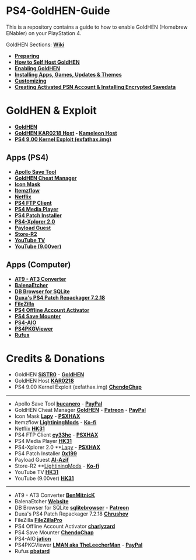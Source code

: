 # PS4-GoldHEN-Guide
This is a repository contains a guide to how to enable GoldHEN (Homebrew ENabler) on your PlayStation 4.

GoldHEN Sections: **[Wiki](https://github.com/ZHassanQ/PS4-GoldHEN-Guide/wiki)**

- **[Preparing](https://github.com/ZHassanQ/PS4-GoldHEN-Guide/wiki/0.-Preparing)**
- **[How to Self Host GoldHEN](https://github.com/ZHassanQ/PS4-GoldHEN-Guide/wiki/1.-How-to-Self-Host-GoldHEN)**
- **[Enabling GoldHEN](https://github.com/ZHassanQ/PS4-GoldHEN-Guide/wiki/2.-Enabling-GoldHEN)**
- **[Installing Apps, Games, Updates & Themes](https://github.com/ZHassanQ/PS4-GoldHEN-Guide/wiki/3.-Installing-Apps,-Games,-Updates,-&-Themes)**
- **[Customizing](https://github.com/ZHassanQ/PS4-GoldHEN-Guide/wiki/4.-Customizing)**
- **[Creating Activated PSN Account & Installing Encrypted Savedata](https://github.com/ZHassanQ/PS4-GoldHEN-Guide/wiki/5.-Creating-Activated-PSN-Account-&-Installing-Encrypted-Savedata)**


# GoldHEN & Exploit

- **[GoldHEN](https://github.com/GoldHEN/GoldHEN)**
- **[GoldHEN KAR0218 Host](http://karo218.ir/) - [Kameleon Host](http://kmeps4.site/)**
- **[PS4 9.00 Kernel Exploit (exfathax.img)](https://github.com/ChendoChap/pOOBs4)**


## Apps (PS4)

- **[Apollo Save Tool](https://github.com/bucanero/apollo-ps4)**
- **[GoldHEN Cheat Manager](https://github.com/GoldHEN/GoldHEN_Cheat_Manager)**
- **[Icon Mask](https://www.psxhax.com/threads/icon-mask-beta-ps4-pkg-homebrew-application-by-lapy05575948.11661/)**
- **[Itemzflow](https://github.com/LightningMods/Itemzflow)**
- **[Netflix](https://www.psxhax.com/threads/youtube-application-nopsn-pkgs-for-ps4-now-available.5882/)**
- **[PS4 FTP Client](https://github.com/cy33hc/ps4-ftp-client)**
- **[PS4 Media Player](https://www.psxhax.com/threads/youtube-application-nopsn-pkgs-for-ps4-now-available.5882/)**
- **[PS4 Patch Installer](https://orbispatches.com/homebrew)**
- **[PS4-Xplorer 2.0](https://www.psxhax.com/threads/ps4-xplorer-v2-01-file-manager-by-lapy05575948-ps4-player-preview-video.6718/)**
- **[Payload Guest](https://github.com/Al-Azif/ps4-payload-guest)**
- **[Store-R2](https://pkg-zone.com)**
- **[YouTube TV](https://www.psxhax.com/threads/youtube-application-nopsn-pkgs-for-ps4-now-available.5882/)**
- **[YouTube (9.00ver)](https://www.psxhax.com/threads/youtube-application-nopsn-pkgs-for-ps4-now-available.5882/)**


## Apps (Computer)

- **[AT9 - AT3 Converter](https://www.psx-place.com/threads/at9-at3-converter-by-benmitnick-updated-to-v2-3.14356/)**
- **[BalenaEtcher](https://www.balena.io/etcher)**
- **[DB Browser for SQLite](https://sqlitebrowser.org/)**
- **[Duxa's PS4 Patch Repackager 7.2.18](https://www.psxhax.com/threads/ps4-pkg-repackager-to-repackage-fake-updates-by-duxa-chrushev.5037/)**
- **[FileZilla](https://filezilla-project.org/)**
- **[PS4 Offline Account Activator](https://www.psxhax.com/threads/ps4offlineaccountactivator-ps4-offline-account-activator-gui-by-charlyzard-**barthen.7347/)**
- **[PS4 Save Mounter](https://github.com/ChendoChap/Playstation-4-Save-Mounter)**
- **[PS4-AIO](https://www.psxhax.com/threads/ps4-aio-batch-file-script-for-games-updates-with-fpkg-tools-by-jation.12537/)**
- **[PS4PKGViewer](https://sites.google.com/site/theleecherman/ps4pkgviewer)**
- **[Rufus](https://rufus.ie/en/)**


# Credits & Donations

- GoldHEN **[SiSTR0](https://ko-fi.com/SiSTRo)** - **[GoldHEN](https://github.com/GoldHEN/GoldHEN)**
- GoldHEN Host **[KAR0218](https://github.com/KAR0218/)**
- PS4 9.00 Kernel Exploit (exfathax.img) **[ChendoChap](https://github.com/ChendoChap)**

---

- Apollo Save Tool  **[bucanero](https://github.com/bucanero/apollo-ps4)** - **[PayPal](https://www.paypal.me/bucanerodev)**
- GoldHEN Cheat Manager **[GoldHEN](https://github.com/GoldHEN/)** - **[Patreon](https://patreon.com/dparrino)** - **[PayPal](https://www.paypal.me/bucanerodev)**
- Icon Mask **[Lapy](https://github.com/Lapy055)** - **[PSXHAX](https://www.psxhax.com/members/lapy.527357/)**
- Itemzflow **[LightiningMods](https://github.com/LightningMods/)** - **[Ko-fi](https://ko-fi.com/lightningmods)**
- Netflix **[HK31](https://www.psxhax.com/members/hk31.484616/)**
- PS4 FTP Client **[cy33hc](https://github.com/cy33hc)** - **[PSXHAX](https://www.psxhax.com/members/cy33hc.687263/)**
- PS4 Media Player **[HK31](https://www.psxhax.com/members/hk31.484616/)**
- PS4-Xplorer 2.0 **[Lapy](https://github.com/Lapy055) - **[PSXHAX](https://www.psxhax.com/members/lapy.527357/)**
- PS4 Patch Installer **[0x199](https://twitter.com/0x199)**
- Payload Guest **[Al-Azif](https://github.com/Al-Azif/)**
- Store-R2 **[LightiningMods](https://github.com/LightningMods/) - **[Ko-fi](https://ko-fi.com/lightningmods)**
- YouTube TV **[HK31](https://www.psxhax.com/members/hk31.484616/)**
- YouTube (9.00ver) **[HK31](https://www.psxhax.com/members/hk31.484616/)**

---

- AT9 - AT3 Converter **[BenMitnicK](https://github.com/BenMitnicK)**
- BalenaEtcher **[Website](https://www.balena.io/)**
- DB Browser for SQLite **[sqlitebrowser](https://github.com/sqlitebrowser/)** - **[Patreon](https://www.patreon.com/db4s)**
- Duxa's PS4 Patch Repackager 7.2.18 **[Chrushev](https://www.psxhax.com/members/357134/)**
- FileZilla **[FileZillaPro](https://filezillapro.com/)**
- PS4 Offline Account Activator **[charlyzard](https://github.com/charlyzard)**
- PS4 Save Mounter **[ChendoChap](https://github.com/ChendoChap/)**
- PS4-AIO **[jation](https://www.psxhax.com/members/508878/)**
- PS4PKGViewer **[LMAN aka TheLeecherMan](https://sites.google.com/site/theleecherman/home)** - **[PayPal](https://www.paypal.com/paypalme/LeecherMan)**
- Rufus **[pbatard](https://github.com/pbatard)**


